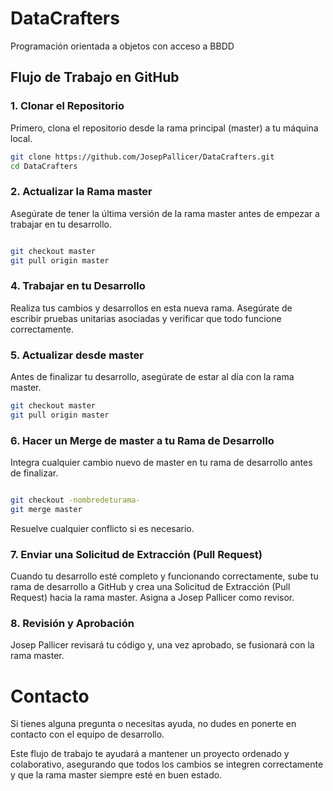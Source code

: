 # DataCrafters
Programación orientada a objetos con acceso a BBDD

## Flujo de Trabajo en GitHub

### 1. Clonar el Repositorio

Primero, clona el repositorio desde la rama principal (master) a tu máquina local.

```bash
git clone https://github.com/JosepPallicer/DataCrafters.git
cd DataCrafters
```
### 2. Actualizar la Rama master
Asegúrate de tener la última versión de la rama master antes de empezar a trabajar en tu desarrollo.

```bash

git checkout master
git pull origin master
```
### 4. Trabajar en tu Desarrollo
Realiza tus cambios y desarrollos en esta nueva rama. Asegúrate de escribir pruebas unitarias asociadas y verificar que todo funcione correctamente.

### 5. Actualizar desde master
Antes de finalizar tu desarrollo, asegúrate de estar al día con la rama master.

```bash
git checkout master
git pull origin master
```
### 6. Hacer un Merge de master a tu Rama de Desarrollo
Integra cualquier cambio nuevo de master en tu rama de desarrollo antes de finalizar.

```bash

git checkout -nombredeturama-
git merge master
```
Resuelve cualquier conflicto si es necesario.

### 7. Enviar una Solicitud de Extracción (Pull Request)
Cuando tu desarrollo esté completo y funcionando correctamente, sube tu rama de desarrollo a GitHub y crea una Solicitud de Extracción (Pull Request) hacia la rama master. Asigna a Josep Pallicer como revisor.

### 8. Revisión y Aprobación
Josep Pallicer revisará tu código y, una vez aprobado, se fusionará con la rama master.

# Contacto
Si tienes alguna pregunta o necesitas ayuda, no dudes en ponerte en contacto con el equipo de desarrollo.

Este flujo de trabajo te ayudará a mantener un proyecto ordenado y colaborativo, asegurando que todos los cambios se integren correctamente y que la rama master siempre esté en buen estado.
